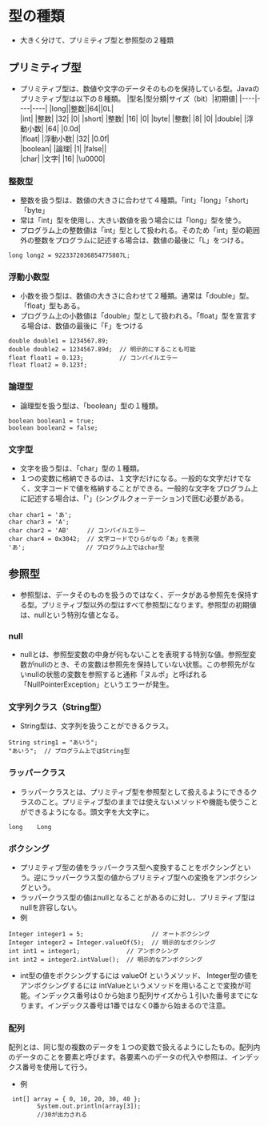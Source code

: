 # 型の種類
- 大きく分けて、プリミティブ型と参照型の２種類

## プリミティブ型
- プリミティブ型は、数値や文字のデータそのものを保持している型。Javaのプリミティブ型は以下の８種類。
|型名|型分類|サイズ（bit）|初期値|
|----|----|----|
|long||整数||64||0L|	
|int|	|整数|	|32|	|0|	
|short|	|整数|	|16|	|0|	
|byte|	|整数|	|8|	|0|	
|double|	|浮動小数|	|64|	|0.0d|	
|float|	|浮動小数|	|32|	|0.0f|	
|boolean|	|論理|	|1|	|false||	
|char|	|文字|	|16|	|\u0000|

### 整数型
- 整数を扱う型は、数値の大きさに合わせて４種類。「int」「long」「short」「byte」
- 常は「int」型を使用し、大きい数値を扱う場合には「long」型を使う。
- プログラム上の整数値は「int」型として扱われる。そのため「int」型の範囲外の整数をプログラムに記述する場合は、数値の最後に「L」をつける。
```
long long2 = 9223372036854775807L;
```

### 浮動小数型
- 小数を扱う型は、数値の大きさに合わせて２種類。通常は「double」型。「float」型もある。
- プログラム上の小数値は「double」型として扱われる。「float」型を宣言する場合は、数値の最後に「F」をつける
```
double double1 = 1234567.89;
double double2 = 1234567.89d;  // 明示的にすることも可能
float float1 = 0.123;          // コンパイルエラー
float float2 = 0.123f;
```

### 論理型
- 論理型を扱う型は、「boolean」型の１種類。
```
boolean boolean1 = true;
boolean boolean2 = false;
```

### 文字型
- 文字を扱う型は、「char」型の１種類。
- １つの変数に格納できるのは、１文字だけになる。一般的な文字だけでなく、文字コードで値を格納することができる。一般的な文字をプログラム上に記述する場合は、「'」(シングルクォーテーション)で囲む必要がある。
```
char char1 = 'あ';
char char3 = 'A';
char char2 = 'AB'     // コンパイルエラー
char char4 = 0x3042;  // 文字コードでひらがなの「あ」を表現
'あ';                 // プログラム上ではchar型
```
## 参照型
- 参照型は、データそのものを扱うのではなく、データがある参照先を保持する型。プリミティブ型以外の型はすべて参照型になります。参照型の初期値は、nullという特別な値となる。
### null
- nullとは、参照型変数の中身が何もないことを表現する特別な値。参照型変数がnullのとき、その変数は参照先を保持していない状態。この参照先がないnullの状態の変数を参照すると通称「ヌルポ」と呼ばれる「NullPointerException」というエラーが発生。

### 文字列クラス（String型）
- String型は、文字列を扱うことができるクラス。
```
String string1 = "あいう";
"あいう";  // プログラム上ではString型
```

### ラッパークラス
- ラッパークラスとは、プリミティブ型を参照型として扱えるようにできるクラスのこと。プリミティブ型のままでは使えないメソッドや機能も使うことができるようになる。頭文字を大文字に。
```
long	Long
```

### ボクシング
- プリミティブ型の値をラッパークラス型へ変換することをボクシングという。逆にラッパークラス型の値からプリミティブ型への変換をアンボクシングという。
- ラッパークラス型の値はnullとなることがあるのに対し、プリミティブ型はnullを許容しない。
- 例
```
Integer integer1 = 5;                   // オートボクシング
Integer integer2 = Integer.valueOf(5);  // 明示的なボクシング
int int1 = integer1;             // アンボクシング
int int2 = integer2.intValue();  // 明示的なアンボクシング
```
- int型の値をボクシングするには valueOf というメソッド、 Integer型の値をアンボクシングするには intValueというメソッドを用いることで変換が可能。インデックス番号は０から始まり配列サイズから１引いた番号までになります。インデックス番号は1番ではなく0番から始まるので注意。

### 配列
配列とは、同じ型の複数のデータを１つの変数で扱えるようにしたもの。配列内のデータのことを要素と呼びます。各要素へのデータの代入や参照は、インデックス番号を使用して行う。
- 例
```
 int[] array = { 0, 10, 20, 30, 40 };
        System.out.println(array[3]);
        //30が出力される
```
